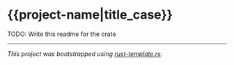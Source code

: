 # {{project-name|title_case}}

TODO: Write this readme for the crate

---
*This project was bootstrapped using [rust-template.rs].*

[rust-template.rs]:https://github.com/taurr/rust-template-rs
